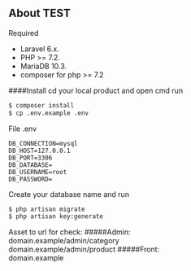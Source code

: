 ## About TEST

Required
- Laravel 6.x.
- PHP >= 7.2.
- MariaDB 10.3.
- composer for php >= 7.2

####Install 
cd your local product and open cmd run
```bash
$ composer install
$ cp .env.example .env
```
File .env
```.env
DB_CONNECTION=mysql
DB_HOST=127.0.0.1
DB_PORT=3306
DB_DATABASE=
DB_USERNAME=root
DB_PASSWORD=
```
Create your database name and run
```bash
$ php artisan migrate
$ php artisan key:generate
```
Asset to url for check:
#####Admin:  
domain.example/admin/category   
domain.example/admin/product
#####Front:  
domain.example
